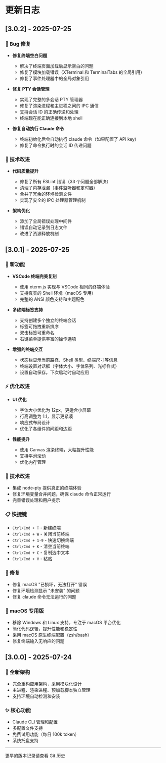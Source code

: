 # 更新日志

## [3.0.2] - 2025-07-25

### 🐛 Bug 修复
- **修复终端空白问题**
  - 解决了终端页面加载后显示空白的问题
  - 修复了模块加载错误（XTerminal 和 TerminalTabs 的全局引用）
  - 修复了事件处理器中的全局对象引用

- **修复 PTY 会话管理**
  - 实现了完整的多会话 PTY 管理器
  - 修复了渲染进程和主进程之间的 IPC 通信
  - 支持会话 ID 的正确传递和处理
  - 终端现在能正确连接到本地 shell

- **修复自动执行 Claude 命令**
  - 终端初始化后会自动执行 claude 命令（如果配置了 API key）
  - 修复了命令执行时的会话 ID 传递问题

### 🔧 技术改进
- **代码质量提升**
  - 修复了所有 ESLint 错误（33 个问题全部解决）
  - 清理了内存泄漏（事件监听器和定时器）
  - 合并了冗余的环境检测文件
  - 实现了安全的 IPC 处理器管理机制

- **架构优化**
  - 添加了全局错误处理中间件
  - 错误自动记录到日志文件
  - 改进了资源释放机制

## [3.0.1] - 2025-07-25

### 🎉 新功能
- **VSCode 终端完美复刻**
  - 使用 xterm.js 实现与 VSCode 相同的终端体验
  - 支持真实的 Shell 环境（macOS 专用）
  - 完整的 ANSI 颜色支持和主题配色

- **多终端标签支持**
  - 支持创建多个独立的终端会话
  - 标签可拖拽重新排序
  - 双击标签可重命名
  - 右键菜单提供丰富的操作选项

- **增强的终端交互**
  - 状态栏显示当前路径、Shell 类型、终端尺寸等信息
  - 终端设置对话框（字体大小、字体系列、光标样式）
  - 设置自动保存，下次启动时自动应用

### ⚡ 优化改进
- **UI 优化**
  - 字体大小优化为 12px，更适合小屏幕
  - 行高调整为 1.1，显示更紧凑
  - 响应式布局设计
  - 优化了各组件的间距和边距

- **性能提升**
  - 使用 Canvas 渲染终端，大幅提升性能
  - 支持平滑滚动
  - 优化内存管理

### 🔧 技术改进
- 集成 node-pty 提供真正的终端体验
- 修复环境变量合并问题，确保 claude 命令正常运行
- 完善错误处理和用户提示

### 📋 快捷键
- `Ctrl/Cmd + T` - 新建终端
- `Ctrl/Cmd + W` - 关闭当前终端
- `Ctrl/Cmd + 1-9` - 快速切换终端
- `Ctrl/Cmd + K` - 清空当前终端
- `Ctrl/Cmd + C` - 复制选中文本
- `Ctrl/Cmd + V` - 粘贴

### 🐛 修复
- 修复 macOS "已损坏，无法打开" 错误
- 修复环境检测显示 "未安装" 的问题
- 修复 claude 命令无法运行的问题

### 🍎 macOS 专用版
- 移除 Windows 和 Linux 支持，专注于 macOS 平台优化
- 简化代码逻辑，提升性能和稳定性
- 采用 macOS 原生终端配置（zsh/bash）
- 修复终端输入无响应的问题

## [3.0.0] - 2025-07-24

### 🚀 全新架构
- 完全重构应用架构，采用模块化设计
- 主进程、渲染进程、预加载脚本独立管理
- 支持环境自动检测和安装

### ✨ 核心功能
- Claude CLI 管理和配置
- 多配置文件支持
- 免费试用功能（每日 100k token）
- 系统托盘支持

---

更早的版本记录请查看 Git 历史